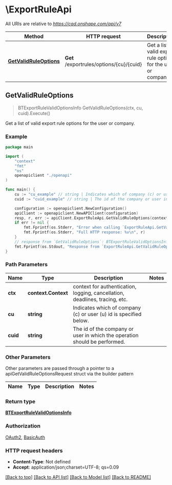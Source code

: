 # \ExportRuleApi

All URIs are relative to *https://cad.onshape.com/api/v7*

Method | HTTP request | Description
------------- | ------------- | -------------
[**GetValidRuleOptions**](ExportRuleApi.md#GetValidRuleOptions) | **Get** /exportrules/options/{cu}/{cuid} |  Get a list of valid export rule options for the user or company.



## GetValidRuleOptions

> BTExportRuleValidOptionsInfo GetValidRuleOptions(ctx, cu, cuid).Execute()

 Get a list of valid export rule options for the user or company.



### Example

```go
package main

import (
    "context"
    "fmt"
    "os"
    openapiclient "./openapi"
)

func main() {
    cu := "cu_example" // string | Indicates which of company (c) or user (u) id is specified below.
    cuid := "cuid_example" // string | The id of the company or user in which the operation should be performed.

    configuration := openapiclient.NewConfiguration()
    apiClient := openapiclient.NewAPIClient(configuration)
    resp, r, err := apiClient.ExportRuleApi.GetValidRuleOptions(context.Background(), cu, cuid).Execute()
    if err != nil {
        fmt.Fprintf(os.Stderr, "Error when calling `ExportRuleApi.GetValidRuleOptions``: %v\n", err)
        fmt.Fprintf(os.Stderr, "Full HTTP response: %v\n", r)
    }
    // response from `GetValidRuleOptions`: BTExportRuleValidOptionsInfo
    fmt.Fprintf(os.Stdout, "Response from `ExportRuleApi.GetValidRuleOptions`: %v\n", resp)
}
```

### Path Parameters


Name | Type | Description  | Notes
------------- | ------------- | ------------- | -------------
**ctx** | **context.Context** | context for authentication, logging, cancellation, deadlines, tracing, etc.
**cu** | **string** | Indicates which of company (c) or user (u) id is specified below. | 
**cuid** | **string** | The id of the company or user in which the operation should be performed. | 

### Other Parameters

Other parameters are passed through a pointer to a apiGetValidRuleOptionsRequest struct via the builder pattern


Name | Type | Description  | Notes
------------- | ------------- | ------------- | -------------



### Return type

[**BTExportRuleValidOptionsInfo**](BTExportRuleValidOptionsInfo.md)

### Authorization

[OAuth2](../README.md#OAuth2), [BasicAuth](../README.md#BasicAuth)

### HTTP request headers

- **Content-Type**: Not defined
- **Accept**: application/json;charset=UTF-8; qs=0.09

[[Back to top]](#) [[Back to API list]](../README.md#documentation-for-api-endpoints)
[[Back to Model list]](../README.md#documentation-for-models)
[[Back to README]](../README.md)

